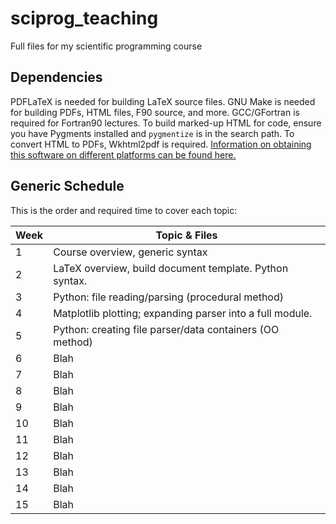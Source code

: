 # sciprog_teaching
Full files for my scientific programming course

## Dependencies
PDFLaTeX is needed for building LaTeX source files.
GNU Make is needed for building PDFs, HTML files, F90 source, and more.
GCC/GFortran is required for Fortran90 lectures.
To build marked-up HTML for code, ensure you have Pygments installed and
`pygmentize` is in the search path.
To convert HTML to PDFs, Wkhtml2pdf is required.
[Information on obtaining this software on different platforms can
be found here.](https://wkhtmltopdf.org/downloads.html)

## Generic Schedule

This is the order and required time to cover each topic:

| Week | Topic & Files |
|------|---------------|
| 1    | Course overview, generic syntax |
| 2    | LaTeX overview, build document template.  Python syntax. |
| 3    | Python: file reading/parsing (procedural method) |
| 4    | Matplotlib plotting; expanding parser into a full module. |
| 5    | Python: creating file parser/data containers (OO method)  |
| 6    | Blah |
| 7    | Blah |
| 8    | Blah |
| 9    | Blah |
| 10   | Blah |
| 11   | Blah |
| 12   | Blah |
| 13   | Blah |
| 14   | Blah |
| 15   | Blah |
